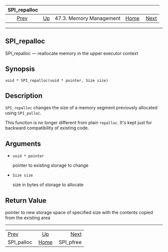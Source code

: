 <!--?xml version="1.0" encoding="UTF-8" standalone="no"?-->

|               SPI\_repalloc               |                                                 |                         |                                                       |                                         |
| :---------------------------------------: | :---------------------------------------------- | :---------------------: | ----------------------------------------------------: | --------------------------------------: |
| [Prev](spi-spi-palloc.html "SPI_palloc")  | [Up](spi-memory.html "47.3. Memory Management") | 47.3. Memory Management | [Home](index.html "PostgreSQL 17devel Documentation") |  [Next](spi-spi-pfree.html "SPI_pfree") |

***

[]()

## SPI\_repalloc

SPI\_repalloc — reallocate memory in the upper executor context

## Synopsis

    void * SPI_repalloc(void * pointer, Size size)

## Description

`SPI_repalloc` changes the size of a memory segment previously allocated using `SPI_palloc`.

This function is no longer different from plain `repalloc`. It's kept just for backward compatibility of existing code.

## Arguments

*   `void * pointer`

    pointer to existing storage to change

*   `Size size`

    size in bytes of storage to allocate

## Return Value

pointer to new storage space of specified size with the contents copied from the existing area

***

|                                           |                                                       |                                         |
| :---------------------------------------- | :---------------------------------------------------: | --------------------------------------: |
| [Prev](spi-spi-palloc.html "SPI_palloc")  |    [Up](spi-memory.html "47.3. Memory Management")    |  [Next](spi-spi-pfree.html "SPI_pfree") |
| SPI\_palloc                               | [Home](index.html "PostgreSQL 17devel Documentation") |                              SPI\_pfree |
